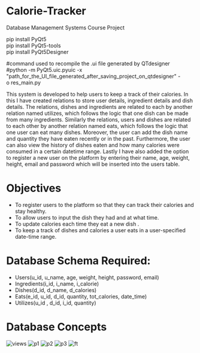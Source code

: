 # Calorie-Tracker
Database Management Systems Course Project

pip install PyQt5 </br>
pip install PyQt5-tools </br>
pip install PyQt5Designer</br>

#command used to recompile the .ui file generated by QTdesigner </br>
#python -m PyQt5.uic.pyuic -x "path_for_the_UI_file_generated_after_saving_project_on_qtdesigner" -o res_main.py </br>

This system is developed to help users to keep a track of their calories. In this I have created relations to store user details, ingredient details and dish details. The relations, dishes and ingredients are related to each by another relation named utilizes, which follows the logic that one dish can be made from many ingredients. Similarly the relations, users and dishes are related to each other by another relation named eats, which follows the logic that one user can eat many dishes. Moreover, the user can add the dish name and quantity they have eaten recently or in the past. Furthermore, the user can also view the history of dishes eaten and how many calories were consumed in a certain datetime range. Lastly I have also added the option to register a new user on the platform by entering their name, age, weight, height, email and password which will be inserted into the users table.

# Objectives
+ To register users to the platform so that they can track their calories and stay healthy.
+ To allow users to input the dish they had and at what time.
+ To update calories each time they eat a new dish .
+ To keep a track of dishes and calories a user eats in a user-specified date-time range.

# Database Schema Required: 
- Users(u_id, u_name, age, weight, height, password, email)
- Ingredients(i_id, i_name, i_calorie) 
- Dishes(d_id, d_name, d_calories) 
- Eats(e_id, u_id, d_id, quantity, tot_calories, date_time) 
- Utilizes(u_id , d_id, i_id, quantity)

# Database Concepts
![views](https://user-images.githubusercontent.com/74938645/203321796-d29bf124-20fc-4cd0-9019-e783cd0669b2.png)
![p1](https://user-images.githubusercontent.com/74938645/203321800-be45c7b9-3d96-4f52-9216-bad9a87bbf5c.png)
![p2](https://user-images.githubusercontent.com/74938645/203321803-0dd40c18-6849-4b6f-84c2-c57a6aeaf3ae.png)
![p3](https://user-images.githubusercontent.com/74938645/203321806-4c302a8d-d4fb-47b5-885f-e642c054b7f5.png)
![ft](https://user-images.githubusercontent.com/74938645/203321808-9d80f3a6-2880-4194-95c5-d2ba7ec1dce9.png)

